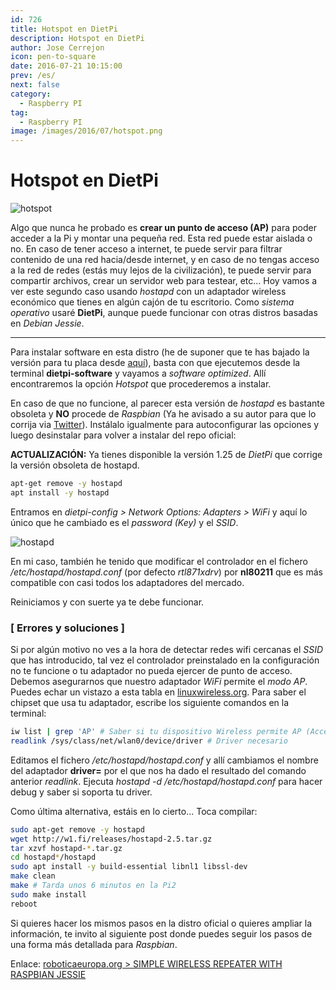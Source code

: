 ```yaml
---
id: 726
title: Hotspot en DietPi
description: Hotspot en DietPi
author: Jose Cerrejon
icon: pen-to-square
date: 2016-07-21 10:15:00
prev: /es/
next: false
category:
  - Raspberry PI
tag:
  - Raspberry PI
image: /images/2016/07/hotspot.png
---
```


# Hotspot en DietPi

![hotspot](/images/2016/07/hotspot.png)

Algo que nunca he probado es **crear un punto de acceso (AP)** para poder acceder a la Pi y montar una pequeña red. Esta red puede estar aislada o no. En caso de tener acceso a internet, te puede servir para filtrar contenido de una red hacia/desde internet, y en caso de no tengas acceso a la red de redes (estás muy lejos de la civilización), te puede servir para compartir archivos, crear un servidor web para testear, etc... Hoy vamos a ver este segundo caso usando *hostapd* con un adaptador wireless económico que tienes en algún cajón de tu escritorio. Como *sistema operativo* usaré **DietPi**, aunque puede funcionar con otras distros basadas en *Debian Jessie*.

- - -
Para instalar software en esta distro (he de suponer que te has bajado la versión para tu placa desde [aquí](http://dietpi.com/)), basta con que ejecutemos desde la terminal **dietpi-software** y vayamos a *software optimized*. Allí encontraremos la opción *Hotspot* que procederemos a instalar.

En caso de que no funcione, al parecer esta versión de *hostapd* es bastante obsoleta y **NO** procede de *Raspbian* (Ya he avisado a su autor para que lo corrija via [Twitter](https://twitter.com/ulysess10/status/755765571640328192)). Instálalo igualmente para autoconfigurar las opciones y luego desinstalar para volver a instalar del repo oficial:

**ACTUALIZACIÓN:** Ya tienes disponible la versión 1.25 de *DietPi* que corrige la versión obsoleta de hostapd.

```bash
apt-get remove -y hostapd 
apt install -y hostapd
```

Entramos en *dietpi-config > Network Options: Adapters > WiFi* y aquí lo único que he cambiado es el *password (Key)* y el *SSID*.

![hostapd](/images/2016/07/hostapd_conf.png)

En mi caso, también he tenido que modificar el controlador en el fichero */etc/hostapd/hostapd.conf* (por defecto *rtl871xdrv*) por **nl80211** que es más compatible con casi todos los adaptadores del mercado.

Reiniciamos y con suerte ya te debe funcionar.

### [ Errores y soluciones ]

Si por algún motivo no ves a la hora de detectar redes wifi cercanas el *SSID* que has introducido, tal vez el controlador preinstalado en la configuración no te funcione o tu adaptador no pueda ejercer de punto de acceso. Debemos asegurarnos que nuestro adaptador *WiFi* permite el *modo AP*. Puedes echar un vistazo a esta tabla en [linuxwireless.org](http://linuxwireless.org/en/users/Drivers/). Para saber el chipset que usa tu adaptador, escribe los siguiente comandos en la terminal:

```bash
iw list | grep 'AP' # Saber si tu dispositivo Wireless permite AP (Access Point)
readlink /sys/class/net/wlan0/device/driver # Driver necesario
```

Editamos el fichero */etc/hostapd/hostapd.conf* y allí cambiamos el nombre del adaptador **driver=** por el que nos ha dado el resultado del comando anterior *readlink*. Ejecuta *hostapd -d /etc/hostapd/hostapd.conf* para hacer debug y saber si soporta tu driver.

Como última alternativa, estáis en lo cierto... Toca compilar:

```bash
sudo apt-get remove -y hostapd 
wget http://w1.fi/releases/hostapd-2.5.tar.gz
tar xzvf hostapd-*.tar.gz
cd hostapd*/hostapd
sudo apt install -y build-essential libnl1 libssl-dev
make clean
make # Tarda unos 6 minutos en la Pi2
sudo make install
reboot
```

Si quieres hacer los mismos pasos en la distro oficial o quieres ampliar la información, te invito al siguiente post donde puedes seguir los pasos de una forma más detallada para *Raspbian*.

Enlace: [roboticaeuropa.org > SIMPLE WIRELESS REPEATER WITH RASPBIAN JESSIE](http://roboticaeuropa.org/meetup/simple-wireless-repeater-raspbian-jessie)